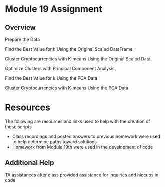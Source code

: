# Module 19 Assignment

## Overview

Prepare the Data

Find the Best Value for k Using the Original Scaled DataFrame

Cluster Cryptocurrencies with K-means Using the Original Scaled Data

Optimize Clusters with Principal Component Analysis
   
Find the Best Value for k Using the PCA Data
 
Cluster Cryptocurrencies with K-means Using the PCA Data

# Resources
The following are resources and links used to help with the creation of these scripts
  - Class recordings and posted answers to previous homework were used to help determine paths toward solutions
  - Homework from Module 19th were used in the development of code 

## Additional Help 
TA assistances after class provided assistance for inquiries and hiccups in code
